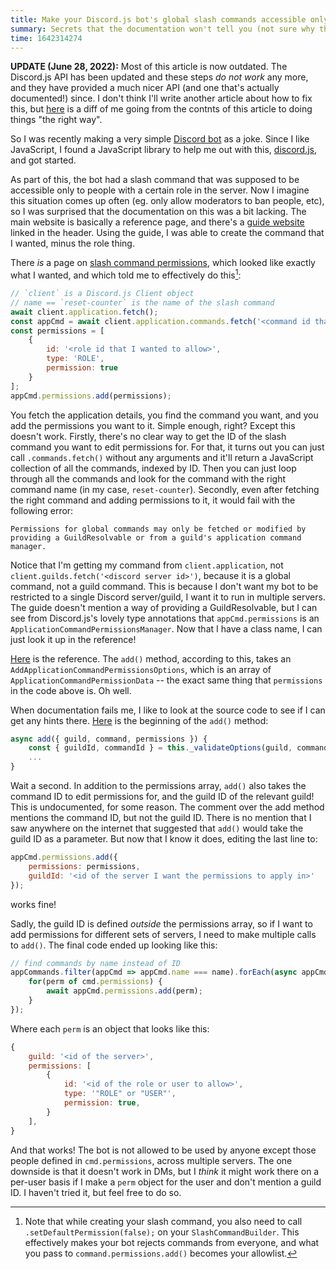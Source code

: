 ```yaml
---
title: Make your Discord.js bot's global slash commands accessible only to certain roles
summary: Secrets that the documentation won't tell you (not sure why though).
time: 1642314274
---
```


**UPDATE (June 28, 2022):** Most of this article is now outdated. The Discord.js API has been updated and these steps _do not work_ any more, and they have provided a much nicer API (and one that's actually documented!) since. I don't think I'll write another article about how to fix this, but [here](https://github.com/tendstofortytwo/counter-bot/commit/5d39629082d59297418b5be23df5b90b1db16bf0) is a diff of me going from the contnts of this article to doing things "the right way".

So I was recently making a very simple [Discord bot](https://github.com/namansood/counter-bot) as a joke. Since I like JavaScript, I found a JavaScript library to help me out with this, [discord.js](https://discord.js.org), and got started.

As part of this, the bot had a slash command that was supposed to be accessible only to people with a certain role in the server. Now I imagine this situation comes up often (eg. only allow moderators to ban people, etc), so I was surprised that the documentation on this was a bit lacking. The main website is basically a reference page, and there's a [guide website](https://discordjs.guide) linked in the header. Using the guide, I was able to create the command that I wanted, minus the role thing.

There *is* a page on [slash command permissions](https://discordjs.guide/interactions/slash-command-permissions.html), which looked like exactly what I wanted, and which told me to effectively do this[^1]:

```js
// `client` is a Discord.js Client object
// name == `reset-counter` is the name of the slash command
await client.application.fetch();
const appCmd = await client.application.commands.fetch('<command id that I wanted to edit permissions for>');
const permissions = [
    {
        id: '<role id that I wanted to allow>',
        type: 'ROLE',
        permission: true
    }
];
appCmd.permissions.add(permissions);
```

You fetch the application details, you find the command you want, and you add the permissions you want to it. Simple enough, right? Except this doesn't work. Firstly, there's no clear way to get the ID of the slash command you want to edit permissions for. For that, it turns out you can just call `.commands.fetch()` without any arguments and it'll return a JavaScript collection of all the commands, indexed by ID. Then you can just loop through all the commands and look for the command with the right command name (in my case, `reset-counter`). Secondly, even after fetching the right command and adding permissions to it, it would fail with the following error:

```
Permissions for global commands may only be fetched or modified by providing a GuildResolvable or from a guild's application command manager.
```

Notice that I'm getting my command from `client.application`, not `client.guilds.fetch('<discord server id>')`, because it is a global command, not a guild command. This is because I don't want my bot to be restricted to a single Discord server/guild, I want it to run in multiple servers. The guide doesn't mention a way of providing a GuildResolvable, but I can see from Discord.js's lovely type annotations that `appCmd.permissions` is an `ApplicationCommandPermissionsManager`. Now that I have a class name, I can just look it up in the reference!

[Here](https://discord.js.org/#/docs/discord.js/stable/class/ApplicationCommandPermissionsManager) is the reference. The `add()` method, according to this, takes an `AddApplicationCommandPermissionsOptions`, which is an array of `ApplicationCommandPermissionData` -- the exact same thing that `permissions` in the code above is. Oh well.

When documentation fails me, I like to look at the source code to see if I can get any hints there. [Here](https://github.com/discordjs/discord.js/blob/988a51b7641f8b33cc9387664605ddc02134859d/src/managers/ApplicationCommandPermissionsManager.js#L222) is the beginning of the `add()` method:

```js
async add({ guild, command, permissions }) {
    const { guildId, commandId } = this._validateOptions(guild, command);
    ...
}
```

Wait a second. In addition to the permissions array, `add()` also takes the command ID to edit permissions for, and the guild ID of the relevant guild! This is undocumented, for some reason. The comment over the add method mentions the command ID, but not the guild ID. There is no mention that I saw anywhere on the internet that suggested that `add()` would take the guild ID as a parameter. But now that I know it does, editing the last line to:

```js
appCmd.permissions.add({
    permissions: permissions,
    guildId: '<id of the server I want the permissions to apply in>'
});
```

works fine!

Sadly, the guild ID is defined _outside_ the permissions array, so if I want to add permissions for different sets of servers, I need to make multiple calls to `add()`. The final code ended up looking like this:

```js
// find commands by name instead of ID
appCommands.filter(appCmd => appCmd.name === name).forEach(async appCmd => {
    for(perm of cmd.permissions) {
        await appCmd.permissions.add(perm);
    }
});
```

Where each `perm` is an object that looks like this:

```js
{ 
    guild: '<id of the server>',
    permissions: [
        {
            id: '<id of the role or user to allow>',
            type: '"ROLE" or "USER"',
            permission: true,
        }
    ],
}
```

And that works! The bot is not allowed to be used by anyone except those people defined in `cmd.permissions`, across multiple servers. The one downside is that it doesn't work in DMs, but I *think* it might work there on a per-user basis if I make a `perm` object for the user and don't mention a guild ID. I haven't tried it, but feel free to do so.

[^1]: Note that while creating your slash command, you also need to call `.setDefaultPermission(false);` on your `SlashCommandBuilder`. This effectively makes your bot rejects commands from everyone, and what you pass to `command.permissions.add()` becomes your allowlist.

